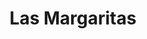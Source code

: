 ---
title: "Las Margaritas"
url: /ciudad-autonoma-de-buenos-aires/las-margaritas/
shop: cosméticos
---